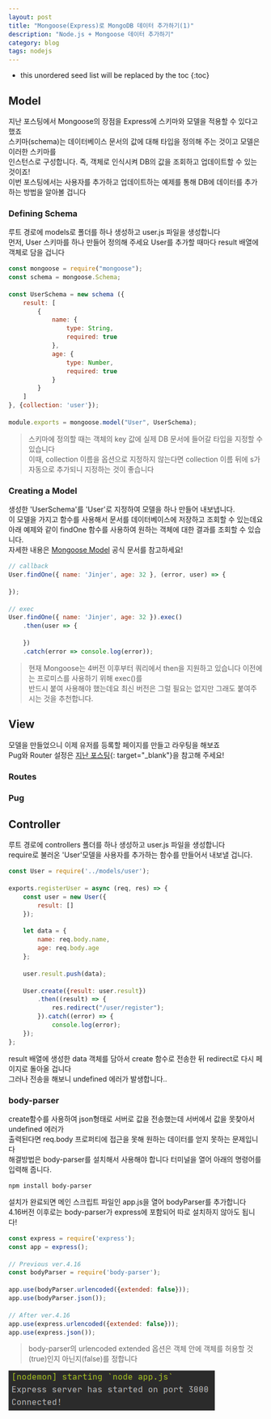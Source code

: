 ```yaml
---
layout: post
title: "Mongoose(Express)로 MongoDB 데이터 추가하기(1)"
description: "Node.js + Mongoose 데이터 추가하기"
category: blog
tags: nodejs
---
```



* this unordered seed list will be replaced by the toc
{:toc}

## Model

지난 포스팅에서 Mongoose의 장점을 Express에 스키마와 모델을 적용할 수 있다고 했죠    
스키마(schema)는 데이터베이스 문서의 값에 대해 타입을 정의해 주는 것이고 모델은 이러한 스키마를   
인스턴스로 구성합니다. 즉, 객체로 인식시켜 DB의 값을 조회하고 업데이트할 수 있는 것이죠!    
이번 포스팅에서는 사용자를 추가하고 업데이트하는 예제를 통해 DB에 데이터를 추가 하는 방법을 알아볼 겁니다     


### Defining Schema
 
루트 경로에 models로 폴더를 하나 생성하고 user.js 파일을 생성합니다   
먼저, User 스키마를 하나 만들어 정의해 주세요 User를 추가할 때마다 result 배열에 객체로 담을 겁니다

```javascript
const mongoose = require("mongoose");
const schema = mongoose.Schema;

const UserSchema = new schema ({
    result: [
        {
            name: {
                type: String,
                required: true
            },
            age: {
                type: Number,
                required: true
            }
        }
    ]
}, {collection: 'user'});

module.exports = mongoose.model("User", UserSchema);
```

> 스키마에 정의할 때는 객체의 key 값에 실제 DB 문서에 들어갈 타입을 지정할 수 있습니다  
> 이때, collection 이름을 옵션으로 지정하지 않는다면 collection 이름 뒤에 s가 자동으로 추가되니 지정하는 것이 좋습니다 

### Creating a Model

생성한 'UserSchema'를 'User'로 지정하여 모델을 하나 만들어 내보냅니다.   
이 모델을 가지고 함수를 사용해서 문서를 데이터베이스에 저장하고 조회할 수 있는데요      
아래 예제와 같이 findOne 함수를 사용하여 원하는 객체에 대한 결과를 조회할 수 있습니다.   
자세한 내용은 [Mongoose Model](https://mongoosejs.com/docs/api/model.html) 공식 문서를 참고하세요!

```javascript
// callback
User.findOne({ name: 'Jinjer', age: 32 }, (error, user) => {
    
});

// exec
User.findOne({ name: 'Jinjer', age: 32 }).exec()
    .then(user => {
        
    })
    .catch(error => console.log(error));
```
 
> 현재 Mongoose는 4버전 이후부터 쿼리에서 then을 지원하고 있습니다 이전에는 프로미스를 사용하기 위해 exec()를  
> 반드시 붙여 사용해야 했는데요 최신 버전은 그럴 필요는 없지만 그래도 붙여주시는 것을 추천합니다. 

## View

모델을 만들었으니 이제 유저를 등록할 페이지를 만들고 라우팅을 해보죠  
Pug와 Router 설정은 [지난 포스팅](https://mujaen.github.io/blog/2021/01/05/nodejs-express-mongodb-mongoose.html){: target="_blank"}을 참고해 주세요!


### Routes


### Pug



## Controller

루트 경로에 controllers 폴더를 하나 생성하고 user.js 파일을 생성합니다  
require로 불러온 'User'모델을 사용자를 추가하는 함수를 만들어서 내보낼 겁니다.

```javascript
const User = require('../models/user');

exports.registerUser = async (req, res) => {
    const user = new User({
        result: []
    });
    
    let data = {
        name: req.body.name,
        age: req.body.age
    };

    user.result.push(data);
    
    User.create({result: user.result})
        .then((result) => {
            res.redirect("/user/register");
        }).catch((error) => {
            console.log(error);
    });
};
```

result 배열에 생성한 data 객체를 담아서 create 함수로 전송한 뒤 redirect로 다시 페이지로 돌아올 겁니다  
그러나 전송을 해보니 undefined 에러가 발생합니다.. 

### body-parser

create함수를 사용하여 json형태로 서버로 값을 전송했는데 서버에서 값을 못찾아서 undefined 에러가   
출력된다면 req.body 프로퍼티에 접근을 못해 원하는 데이터를 얻지 못하는 문제입니다   
해결방법은 body-parser를 설치해서 사용해야 합니다 터미널을 열어 아래의 명령어를 입력해 줍니다.

```shell
npm install body-parser
```

설치가 완료되면 메인 스크립트 파일인 app.js을 열어 bodyParser를 추가합니다     
4.16버전 이후로는 body-parser가 express에 포함되어 따로 설치하지 않아도 됩니다!

```javascript
const express = require('express');
const app = express();

// Previous ver.4.16
const bodyParser = require('body-parser');

app.use(bodyParser.urlencoded({extended: false}));
app.use(bodyParser.json());

// After ver.4.16
app.use(express.urlencoded({extended: false}));
app.use(express.json());
```

> body-parser의 urlencoded extended 옵션은 객체 안에 객체를 허용할 것(true)인지 아닌지(false)를 정합니다



![Check Console Message](/assets/img/2021-01-08/terminal.png)